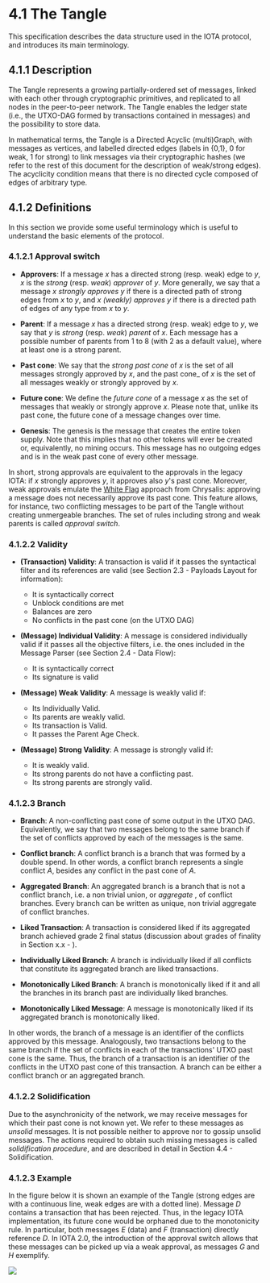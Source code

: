 # 4.1 The Tangle

This specification describes the data structure used in the IOTA protocol, and introduces its main terminology.

## 4.1.1 Description

The Tangle represents a growing partially-ordered set of messages, linked with each other through cryptographic primitives, and replicated to all nodes in the peer-to-peer network. The Tangle enables the ledger state (i.e., the UTXO-DAG formed by transactions contained in messages) and the possibility to store data.

In mathematical terms, the Tangle is a Directed Acyclic (multi)Graph, with messages as vertices, and labelled directed edges (labels in \{0,1\}, 0 for weak, 1 for strong) to link messages via their cryptographic hashes (we refer to the rest of this document for the description of weak/strong edges).
The acyclicity condition means that there is no directed cycle composed of edges of arbitrary type.

## 4.1.2 Definitions

In this section we provide some useful terminology which is useful to understand the basic elements of the protocol.

### 4.1.2.1 Approval switch
 
* **Approvers**: If a message $x$ has a directed strong (resp. weak) edge to $y$, $x$ is the _strong_ (resp. _weak_) _approver_ of $y$. More generally, we say that a message $x$ _strongly approves_ $y$ if there is a directed path of strong edges from $x$ to $y$, and $x$ _(weakly) approves_ $y$ if there is a directed path of edges of any type from $x$ to $y$.

* **Parent**: If a message $x$ has a directed strong (resp. weak) edge to $y$, we say that $y$ is _strong_ (resp. _weak_) _parent_ of $x$. Each message has a possible number of parents from 1 to 8 (with 2 as a default value), where at least one is a strong parent.

* **Past cone**: We say that the _strong past cone_ of $x$ is the set of all messages strongly approved by $x$, and the past cone_ of $x$ is the set of all messages weakly or strongly approved by $x$. 
  
* **Future cone**: We define the _future cone_ of a message $x$ as the set of messages that weakly or strongly approve $x$. Please note that, unlike its past cone, the future cone of a message changes over time.

* **Genesis**: The genesis is the message that creates the entire token supply. Note that this implies that no other tokens will ever be created or, equivalently, no mining occurs. This message has no outgoing edges and is in the weak past cone of every other message.

In short, strong approvals are equivalent to the approvals in the legacy IOTA: if $x$ strongly approves $y$, it approves also $y$'s past cone. Moreover, weak approvals emulate the [White Flag](https://github.com/iotaledger/protocol-rfcs/blob/master/text/0005-white-flag/0005-white-flag.md) approach from Chrysalis: approving a message does not necessarily approve its past cone. This feature allows, for instance, two conflicting messages to be part of the Tangle without creating unmergeable branches. The set of rules including strong and weak parents is called _approval switch_.

### 4.1.2.2 Validity

*  **(Transaction) Validity**: A transaction is valid if it passes the syntactical filter and its references are valid (see Section 2.3 - Payloads Layout for information):
   *  It is syntactically correct
   *  Unblock conditions are met
   *  Balances are zero
   *  No conflicts in the past cone (on the UTXO DAG)

* **(Message) Individual Validity**: A message is considered individually valid if it passes all the objective filters, i.e. the ones included in the Message Parser (see Section 2.4 - Data Flow):
  * It is syntactically correct
  * Its signature is valid

* **(Message) Weak Validity**: A message is weakly valid if:

  * Its Individually Valid.
  * Its parents are weakly valid.
  * Its transaction is Valid.
  * It passes the Parent Age Check.

* **(Message) Strong Validity**: A message is strongly valid if:
  * It is weakly valid.
  * Its strong parents do not have a conflicting past.
  * Its strong parents are strongly valid.

### 4.1.2.3 Branch

* **Branch**: A non-conflicting past cone of some output in the UTXO DAG. Equivalently, we say that two messages belong to the same branch if the set of conflicts approved by each of the messages is the same.

* **Conflict branch**: A conflict branch is a branch that was formed by a double spend. In other words, a conflict branch represents a single conflict $A$, besides any conflict in the past cone of $A$.

* **Aggregated Branch**: An aggregated branch is a branch that is not a conflict branch, i.e. a non trivial union, or _aggregate_ , of conflict branches. Every branch can be written as unique, non trivial aggregate of conflict branches.

* **Liked Transaction**: A transaction is considered liked if its aggregated branch achieved grade 2 final status (discussion about grades of finality in Section x.x - ).

* **Individually Liked Branch**: A branch is individually liked if all conflicts that constitute its aggregated branch are liked transactions.

* **Monotonically Liked Branch**: A branch is monotonically liked if it and all the branches in its branch past are individually liked branches.

* **Monotonically Liked Message**: A message is monotonically liked if its aggregated branch is monotonically liked.

In other words, the branch of a message is an identifier of the conflicts approved by this message. Analogously, two transactions belong to the same branch if the set of conflicts in each of the transactions' UTXO past cone is the same. Thus, the branch of a transaction is an identifier of the conflicts in the UTXO past cone of this transaction. A branch can be either a conflict branch or an aggregated branch.

### 4.1.2.2 Solidification

Due to the asynchronicity of the network, we may receive messages for which their past cone is not known yet. We refer to these messages as _unsolid_ messages. It is not possible neither to approve nor to gossip unsolid messages. The actions required to obtain such missing messages is called _solidification procedure_, and are described in detail in Section 4.4 - Solidification.

### 4.1.2.3 Example

In the figure below it is shown an example of the Tangle (strong edges are with a continuous line, weak edges are with a dotted line). Message $D$ contains a transaction that has been rejected. Thus, in the legacy IOTA implementation, its future cone would be orphaned due to the monotonicity rule. In particular, both messages $E$ (data) and $F$ (transaction) directly reference $D$. In IOTA 2.0, the introduction of the approval switch allows that these messages can be picked up via a weak approval, as messages $G$ and $H$ exemplify.

![](https://imgur.com/Rv1zXFI.png)
